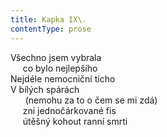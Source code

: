 ```yaml
---
title: Kapka IX\.
contentType: prose
---
```


Všechno jsem vybrala  
     co bylo nejlepšího  
Nejdéle nemocniční ticho  
V bílých spárách  
      (nemohu za to o čem se mi zdá)  
     zní jednočárkované fis  
     útěšný kohout ranní smrti
